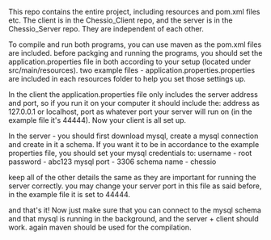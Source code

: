 This repo contains the entire project, including resources and pom.xml files etc. 
The client is in the Chessio_Client repo, and the server is in the Chessio_Server repo. They are independent of each other.

To compile and run both programs, you can use maven as the pom.xml files are included.
before packging and running the programs, you should set the application.properties file in both according to your setup (located under src/main/resources).
two example files - application.properties.properties are included in each resources folder to help you set those settings up.

In the client the application.properties file only includes the server address and port, so if you run it on your computer it should include the:
address as 127.0.0.1 or localhost,
port as whatever port your server will run on (in the example file it's 44444).
Now your client is all set up.

In the server - you should first download mysql, create a mysql connection and create in it a schema.
If you want it to be in accordance to the example properties file, you should set your mysql credentials to:
username - root
password - abc123
mysql port - 3306
schema name - chessio

keep all of the other details the same as they are important for running the server correctly.
you may change your server port in this file as said before, in the example file it is set to 44444.

and that's it! Now just make sure that you can connect to the mysql schema and that mysql is running in the background, and the server + client should work.
again maven should be used for the compilation.
